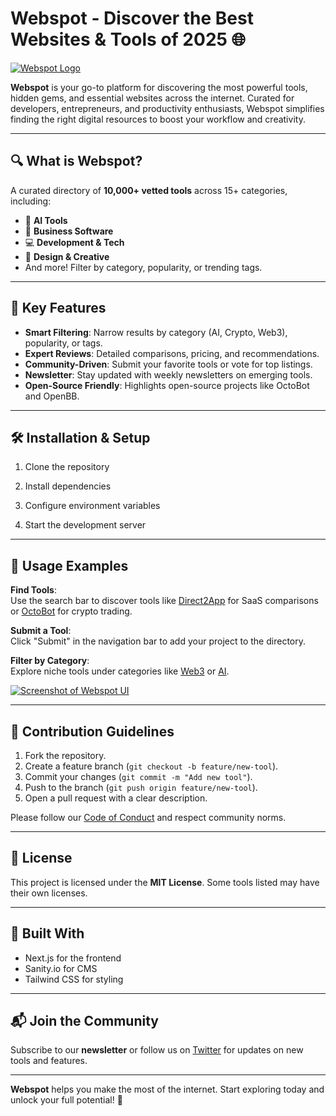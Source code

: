 # Webspot - Discover the Best Websites & Tools of 2025 🌐

[![Webspot Logo](https://webspot.app/og.png)](https://webspot.app)

**Webspot** is your go-to platform for discovering the most powerful tools, hidden gems, and essential websites across the internet. Curated for developers, entrepreneurs, and productivity enthusiasts, Webspot simplifies finding the right digital resources to boost your workflow and creativity.

---

## 🔍 **What is Webspot?**
A curated directory of **10,000+ vetted tools** across 15+ categories, including:
- 🤖 **AI Tools**
- 💼 **Business Software**
- 💻 **Development & Tech**
- 🎨 **Design & Creative**
- And more! Filter by category, popularity, or trending tags.

---

## 🚀 **Key Features**
- **Smart Filtering**: Narrow results by category (AI, Crypto, Web3), popularity, or tags.
- **Expert Reviews**: Detailed comparisons, pricing, and recommendations.
- **Community-Driven**: Submit your favorite tools or vote for top listings.
- **Newsletter**: Stay updated with weekly newsletters on emerging tools.
- **Open-Source Friendly**: Highlights open-source projects like OctoBot and OpenBB.

---

## 🛠️ **Installation & Setup**
1. Clone the repository

2. Install dependencies

3. Configure environment variables

4. Start the development server

---

## 📸 **Usage Examples**
**Find Tools**:  
Use the search bar to discover tools like [Direct2App](https://webspot.app/item/direct2app) for SaaS comparisons or [OctoBot](https://webspot.app/item/octobot) for crypto trading.

**Submit a Tool**:  
Click "Submit" in the navigation bar to add your project to the directory.

**Filter by Category**:  
Explore niche tools under categories like [Web3](/category/web3) or [AI](/category/ai).

[![Screenshot of Webspot UI](https://i.imgur.com/Y21l9VR.png)](https://webspot.app)

---

## 🤝 **Contribution Guidelines**
1. Fork the repository.
2. Create a feature branch (`git checkout -b feature/new-tool`).
3. Commit your changes (`git commit -m "Add new tool"`).
4. Push to the branch (`git push origin feature/new-tool`).
5. Open a pull request with a clear description.

Please follow our [Code of Conduct](https://webspot.app/tos) and respect community norms.

---

## 📄 **License**
This project is licensed under the **MIT License**. Some tools listed may have their own licenses.

---

## 🧩 **Built With**
- Next.js for the frontend
- Sanity.io for CMS
- Tailwind CSS for styling

---

## 📬 **Join the Community**
Subscribe to our **newsletter** or follow us on [Twitter](https://twitter.com/webspotapp) for updates on new tools and features.

---

**Webspot** helps you make the most of the internet. Start exploring today and unlock your full potential! 🚀
